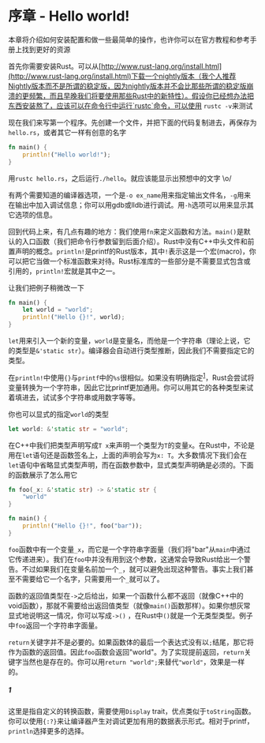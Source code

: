 # 序章 - Hello world!

本章将介绍如何安装配置和做一些最简单的操作，也许你可以在官方教程和参考手册上找到更好的资源

首先你需要安装Rust。可以从[http://www.rust-lang.org/install.html](http://www.rust-lang.org/install.html)下载一个nightly版本（我个人推荐Nightly版本而不是所谓的稳定版，因为nightly版本并不会比那些所谓的稳定版崩溃的更频繁，而且早晚我们将要使用那些Rust中的新特性）。假设你已经想办法把东西安装熬了，应该可以在命令行中运行`rustc`命令，可以使用 `rustc -v`来测试

现在我们来写第一个程序。先创建一个文件，并把下面的代码复制进去，再保存为`hello.rs`，或者其它一样有创意的名字

```rust
fn main() {
    println!("Hello world!");
}
```

用`rustc hello.rs`，之后运行`./hello`。就应该能显示出预想中的文字 \o/

有两个需要知道的编译器选项，一个是`-o ex_name`用来指定输出文件名，`-g`用来在输出中加入调试信息；你可以用gdb或lldb进行调试。用`-h`选项可以用来显示其它选项的信息。

回到代码上来，有几点有趣的地方：我们使用`fn`来定义函数和方法。`main()`是默认的入口函数（我们把命令行参数留到后面介绍）。Rust中没有C++中头文件和前置声明的概念。`println!`是printf的Rust版本，其中`!`表示这是一个宏(macro)，你可以把它当做一个标准函数来对待。Rust标准库的一些部分是不需要显式包含或引用的，`println!`宏就是其中之一。

让我们把例子稍微改一下

```rust
fn main() {
    let world = "world";
    println!("Hello {}!", world);
}
```

`let`用来引入一个新的变量，`world`是变量名，而他是一个字符串（理论上说，它的类型是`&'static str`）。编译器会自动进行类型推断，因此我们不需要指定它的类型。

在`println!`中使用`{}`与`printf`中的`%s`很相似。如果没有明确指定<sup>[1](#1)</sup>，Rust会尝试将变量转换为一个字符串，因此它比printf更加通用。你可以用其它的各种类型来试着填进去，试试多个字符串或用数字等等。

你也可以显式的指定`world`的类型

```rust
let world: &'static str = "world";
```

在C++中我们把类型声明写成`T x`来声明一个类型为`T`的变量`x`。在Rust中，不论是用在`let`语句还是函数签名上，上面的声明会写为`x: T`。大多数情况下我们会在`let`语句中省略显式类型声明，而在函数参数中，显式类型声明确是必须的。下面的函数展示了怎么用它

```rust
fn foo(_x: &'static str) -> &'static str {
    "world"
}

fn main() {
    println!("Hello {}!", foo("bar"));
}
```

`foo`函数中有一个变量`_x`，而它是一个字符串字面量（我们将"bar"从`main`中通过它传递进来）。我们在`foo`中并没有用到这个参数，这通常会导致Rust给出一个警告。不过如果我们在变量名前加一个`_`，就可以避免出现这种警告。事实上我们甚至不需要给它一个名字，只需要用一个`_`就可以了。

函数的返回值类型在`->`之后给出，如果一个函数什么都不返回（就像C++中的void函数），那就不需要给出返回值类型（就像`main()`函数那样）。如果你想灰常显式地说明这一情况，你可以写成`->()` ，在Rust中`()`就是一个无类型类型。例子中`foo`返回一个字符串字面量。

`return`关键字并不是必要的。如果函数体的最后一个表达式没有以`;`结尾，那它将作为函数的返回值。因此`foo`函数会返回"world"。为了实现提前返回，`return`关键字当然也是存在的。你可以用`return "world";`来替代`"world"`，效果是一样的。

##### 1

这里是指自定义的转换函数，需要使用`Display` trait，优点类似于`toString`函数。你可以使用`{:?}`来让编译器产生对调试更加有用的数据表示形式。相对于printf，`println`选择更多的选择。
